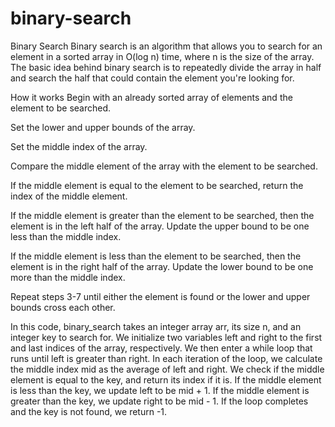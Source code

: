 # binary-search
Binary Search
Binary search is an algorithm that allows you to search for an element in a sorted array in O(log n) time, where n is the size of the array. The basic idea behind binary search is to repeatedly divide the array in half and search the half that could contain the element you're looking for.

How it works
Begin with an already sorted array of elements and the element to be searched.

Set the lower and upper bounds of the array.

Set the middle index of the array.

Compare the middle element of the array with the element to be searched.

If the middle element is equal to the element to be searched, return the index of the middle element.

If the middle element is greater than the element to be searched, then the element is in the left half of the array. Update the upper bound to be one less than the middle index.

If the middle element is less than the element to be searched, then the element is in the right half of the array. Update the lower bound to be one more than the middle index.

Repeat steps 3-7 until either the element is found or the lower and upper bounds cross each other.

In this code, binary_search takes an integer array arr, its size n, and an integer key to search for. We initialize two variables left and right to the first and last indices of the array, respectively. We then enter a while loop that runs until left is greater than right. In each iteration of the loop, we calculate the middle index mid as the average of left and right. We check if the middle element is equal to the key, and return its index if it is. If the middle element is less than the key, we update left to be mid + 1. If the middle element is greater than the key, we update right to be mid - 1. If the loop completes and the key is not found, we return -1.
